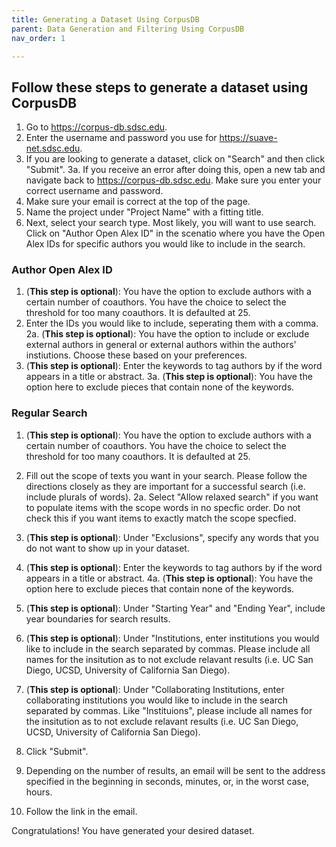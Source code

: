 ```yaml
---
title: Generating a Dataset Using CorpusDB
parent: Data Generation and Filtering Using CorpusDB
nav_order: 1

---
```


## Follow these steps to generate a dataset using CorpusDB

1. Go to https://corpus-db.sdsc.edu.
2. Enter the username and password you use for https://suave-net.sdsc.edu.
3. If you are looking to generate a dataset, click on "Search" and then click "Submit".
    3a. If you receive an error after doing this, open a new tab and navigate back to https://corpus-db.sdsc.edu. Make sure you enter your correct username and password.
4. Make sure your email is correct at the top of the page.
5. Name the project under "Project Name" with a fitting title.
6. Next, select your search type. Most likely, you will want to use search. Click on "Author Open Alex ID" in the scenatio where you have the Open Alex IDs for specific authors you would like to include in the search.

### Author Open Alex ID
1. (**This step is optional**): You have the option to exclude authors with a certain number of coauthors. You have the choice to select the threshold for too many coauthors. It is defaulted at 25.
2. Enter the IDs you would like to include, seperating them with a comma.
    2a. (**This step is optional**): You have the option to include or exclude external authors in general or external authors within the authors' instiutions. Choose these based on your preferences.
3. (**This step is optional**): Enter the keywords to tag authors by if the word appears in a title or abstract.
    3a. (**This step is optional**): You have the option here to exclude pieces that contain none of the keywords.

### Regular Search
1. (**This step is optional**): You have the option to exclude authors with a certain number of coauthors. You have the choice to select the threshold for too many coauthors. It is defaulted at 25.
2. Fill out the scope of texts you want in your search. Please follow the directions closely as they are important for a successful search (i.e. include plurals of words).
    2a. Select "Allow relaxed search" if you want to populate items with the scope words in no specfic order. Do not check this if you want items to exactly match the scope specfied.
3. (**This step is optional**): Under "Exclusions", specify any words that you do not want to show up in your dataset.  
4. (**This step is optional**): Enter the keywords to tag authors by if the word appears in a title or abstract.
    4a. (**This step is optional**): You have the option here to exclude pieces that contain none of the keywords.

7. (**This step is optional**): Under "Starting Year" and "Ending Year", include year boundaries for search results.
8. (**This step is optional**): Under "Institutions, enter institutions you would like to include in the search separated by commas. Please include all names for the insitution as to not exclude relavant results (i.e. UC San Diego, UCSD, University of California San Diego).
9. (**This step is optional**): Under "Collaborating Institutions, enter collaborating institutions you would like to include in the search separated by commas. Like "Instituions", please include all names for the insitution as to not exclude relavant results (i.e. UC San Diego, UCSD, University of California San Diego).
10. Click "Submit".
11. Depending on the number of results, an email will be sent to the address specified in the beginning in seconds, minutes, or, in the worst case, hours.
12. Follow the link in the email. 

Congratulations! You have generated your desired dataset.
